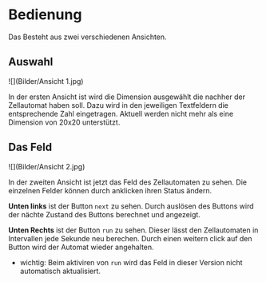 # Bedienung

Das Besteht aus zwei verschiedenen Ansichten. 

## Auswahl

![](Bilder/Ansicht 1.jpg)

In der ersten Ansicht ist wird die Dimension ausgewählt die nachher
der Zellautomat haben soll. Dazu wird in den jeweiligen Textfeldern
die entsprechende Zahl eingetragen. Aktuell werden nicht mehr als eine 
Dimension von 20x20 unterstützt.

## Das Feld

![](Bilder/Ansicht 2.jpg)

In der zweiten Ansicht ist jetzt das Feld des Zellautomaten zu sehen.
Die einzelnen Felder können durch anklicken ihren Status ändern.

**Unten links** ist der Button ``` next ``` zu sehen. Durch auslösen des Buttons
wird der nächte Zustand des Buttons berechnet und angezeigt.

**Unten Rechts**  ist der Button ``` run ``` zu sehen. Dieser lässt den
Zellautomaten in Intervallen jede Sekunde neu berechen. Durch einen weitern
click auf den Button wird der Automat wieder angehalten. 

- wichtig: Beim aktiviren von ```run``` wird das Feld in dieser Version
nicht automatisch aktualisiert.
